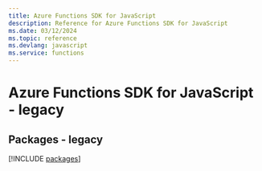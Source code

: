```yaml
---
title: Azure Functions SDK for JavaScript
description: Reference for Azure Functions SDK for JavaScript
ms.date: 03/12/2024
ms.topic: reference
ms.devlang: javascript
ms.service: functions
---
```

# Azure Functions SDK for JavaScript - legacy
## Packages - legacy
[!INCLUDE [packages](functions-index.md)]
